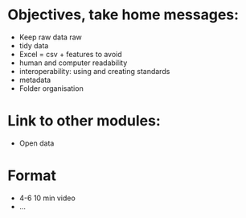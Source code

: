 # Objectives, take home messages:

- Keep raw data raw
- tidy data
- Excel = csv + features to avoid
- human and computer readability
- interoperability: using and creating standards
- metadata
- Folder organisation


# Link to other modules:

- Open data

# Format

- 4-6 10 min video
- ...